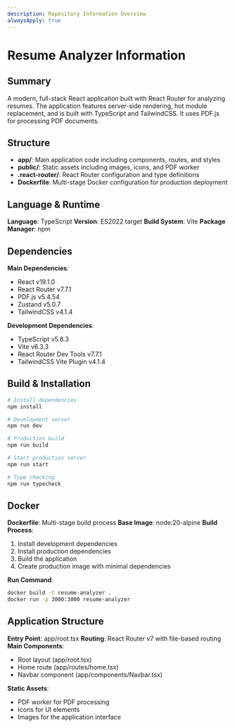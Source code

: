 ```yaml
---
description: Repository Information Overview
alwaysApply: true
---
```


# Resume Analyzer Information

## Summary
A modern, full-stack React application built with React Router for analyzing resumes. The application features server-side rendering, hot module replacement, and is built with TypeScript and TailwindCSS. It uses PDF.js for processing PDF documents.

## Structure
- **app/**: Main application code including components, routes, and styles
- **public/**: Static assets including images, icons, and PDF worker
- **.react-router/**: React Router configuration and type definitions
- **Dockerfile**: Multi-stage Docker configuration for production deployment

## Language & Runtime
**Language**: TypeScript
**Version**: ES2022 target
**Build System**: Vite
**Package Manager**: npm

## Dependencies
**Main Dependencies**:
- React v19.1.0
- React Router v7.7.1
- PDF.js v5.4.54
- Zustand v5.0.7
- TailwindCSS v4.1.4

**Development Dependencies**:
- TypeScript v5.8.3
- Vite v6.3.3
- React Router Dev Tools v7.7.1
- TailwindCSS Vite Plugin v4.1.4

## Build & Installation
```bash
# Install dependencies
npm install

# Development server
npm run dev

# Production build
npm run build

# Start production server
npm run start

# Type checking
npm run typecheck
```

## Docker
**Dockerfile**: Multi-stage build process
**Base Image**: node:20-alpine
**Build Process**:
1. Install development dependencies
2. Install production dependencies
3. Build the application
4. Create production image with minimal dependencies

**Run Command**:
```bash
docker build -t resume-analyzer .
docker run -p 3000:3000 resume-analyzer
```

## Application Structure
**Entry Point**: app/root.tsx
**Routing**: React Router v7 with file-based routing
**Main Components**:
- Root layout (app/root.tsx)
- Home route (app/routes/home.tsx)
- Navbar component (app/components/Navbar.tsx)

**Static Assets**:
- PDF worker for PDF processing
- Icons for UI elements
- Images for the application interface